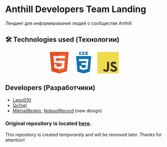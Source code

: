 # Anthill Developers Team Landing

Лендинг для информирования людей о сообществе Anthill

## :hammer_and_wrench: Technologies used (Технологии)

<div align=center>
<img src="https://github.com/devicons/devicon/blob/master/icons/html5/html5-original.svg" title="HTML5" alt="HTML" width="70" height="70"/>&nbsp;
<img src="https://github.com/devicons/devicon/blob/master/icons/css3/css3-plain-wordmark.svg"  title="CSS3" alt="CSS" width="70" height="70"/>&nbsp;
<img src="https://github.com/devicons/devicon/blob/master/icons/javascript/javascript-original.svg"  title="JAVASCRIPT" alt="JAVASCRIPT" width="70" height="70"/>&nbsp;
</div>

## Developers (Разработчики)

- [Lapxi010](https://github.com/Lapxi010)
- [Qu1nel](https://github.com/Qu1nel)
- [MikhailBeskin](https://github.com/MikhailBeskin), [NobootRecord](https://github.com/NobootRecord) (new design)

### Original repository is located [here](https://github.com/AntHill-dev/Landing).

This repository is created temporarely and will be removed later. Thanks for attention!
